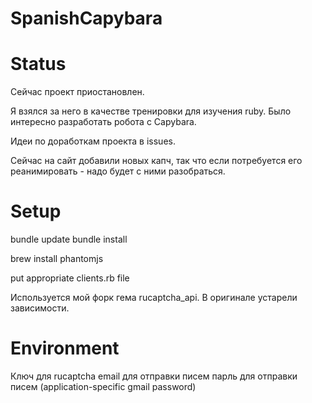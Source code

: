 # SpanishCapybara

# Status
Сейчас проект приостановлен.

Я взялся за него в качестве тренировки для изучения ruby. Было интересно разработать робота с Capybara.

Идеи по доработкам проекта в issues.

Сейчас на сайт добавили новых капч, так что если потребуется его реанимировать - надо будет с ними разобраться.

# Setup
bundle update
bundle install

brew install phantomjs

put appropriate clients.rb file

Используется мой форк гема rucaptcha_api. В оригинале устарели зависимости.

# Environment
Ключ для rucaptcha
email для отправки писем
парль для отправки писем (application-specific gmail password)

